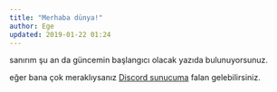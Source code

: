 ```yaml
---
title: "Merhaba dünya!"
author: Ege
updated: 2019-01-22 01:24
---
```


sanırım şu an da güncemin başlangıcı olacak yazıda bulunuyorsunuz.

eğer bana çok meraklıysanız [Discord sunucuma](https://discord.gg/zyezdjg) falan gelebilirsiniz.